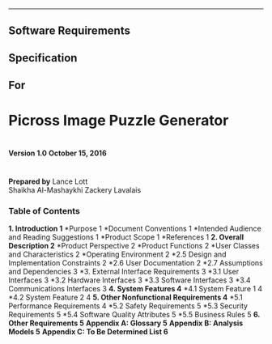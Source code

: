 #
-----
## Software Requirements 
## Specification 
## For
#
# Picross Image Puzzle Generator 
#
#
**Version 1.0** 
**October 15, 2016**
#
**Prepared by**
Lance Lott  
Shaikha Al-Mashaykhi 
Zackery Lavalais



### Table of Contents
**1. Introduction                                                           1**
    *Purpose	                                                            1
    *Document Conventions                                                1
    *Intended Audience and Reading Suggestions                           1
    *Product Scope                                                       1
    *References                                                          1
**2. Overall Description                                                    2**
    *Product Perspective                                                 2
    *Product Functions                                                   2
    *User Classes and Characteristics                                    2
    *Operating Environment                                               2
    *2.5	Design and Implementation Constraints                               2
    *2.6	User Documentation                                                  2
    *2.7	Assumptions and Dependencies                                        3
    *3.	External Interface Requirements                                     3
    *3.1	User Interfaces                                                     3
    *3.2	Hardware Interfaces                                                 3
    *3.3	Software Interfaces                                                 3
    *3.4	Communications Interfaces                                           3
**4. System Features                                                        4**
    *4.1	System Feature 1                                                    4
    *4.2	System Feature 2                                                    4
**5. Other Nonfunctional Requirements                                       4**
    *5.1	Performance Requirements                                            4
    *5.2	Safety Requirements                                                 5
    *5.3	Security Requirements                                               5
    *5.4	Software Quality Attributes                                         5
    *5.5	Business Rules                                                      5
**6. Other Requirements                                                     5**
**Appendix A: Glossary                                                      5**
**Appendix B: Analysis Models                                               5**
**Appendix C: To Be Determined List                                         6**


